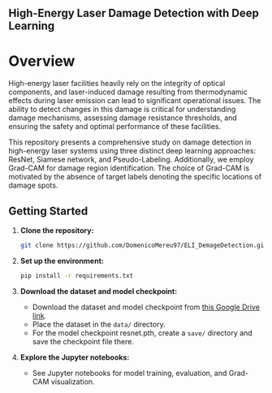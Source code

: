 ## High-Energy Laser Damage Detection with Deep Learning
# Overview
High-energy laser facilities heavily rely on the integrity of optical components, and laser-induced damage resulting from thermodynamic effects during laser emission can lead to significant operational issues. The ability to detect changes in this damage is critical for understanding damage mechanisms, assessing damage resistance thresholds, and ensuring the safety and optimal performance of these facilities.

This repository presents a comprehensive study on damage detection in high-energy laser systems using three distinct deep learning approaches: ResNet, Siamese network, and Pseudo-Labeling. Additionally, we employ Grad-CAM for damage region identification. The choice of Grad-CAM is motivated by the absence of target labels denoting the specific locations of damage spots.

## Getting Started

1. **Clone the repository:**

    ```bash
    git clone https://github.com/DomenicoMereu97/ELI_DemageDetection.git
    ```

2. **Set up the environment:**

    ```bash
    pip install -r requirements.txt
    ```

3. **Download the dataset and model checkpoint:**

   - Download the dataset and model checkpoint from [this Google Drive link](https://drive.google.com/drive/folders/1WkTzeLfyJlFnJbqbBc2MsUywNV080NV2?usp=sharing).
   - Place the dataset in the `data/` directory.
   - For the model checkpoint resnet.pth, create a `save/` directory and save the checkpoint file there.

4. **Explore the Jupyter notebooks:**

   - See Jupyter notebooks for model training, evaluation, and Grad-CAM visualization.

